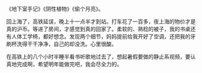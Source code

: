 《地下室手记》《阴性植物》《偷个月亮》。

回上海了，高铁延误，晚上十一点半才到站。打车花了一百多，夜上海的物价才是真的沪币。等进了房间，才感觉到真的回家了。柔软的、熟稔的被子，我的书桌还有人体工学椅，都好想念。发现两个细节，妈妈提前给我开好了空调，还把我的牙刷杯洗得干干净净，自己的却没洗。心里很酸。

在高铁上的八个小时半睡半看书听歌地过去了，想起暑假要做的静止系视频，要认真地完成啊，希望明年能做完吧，我会尽全力的。
